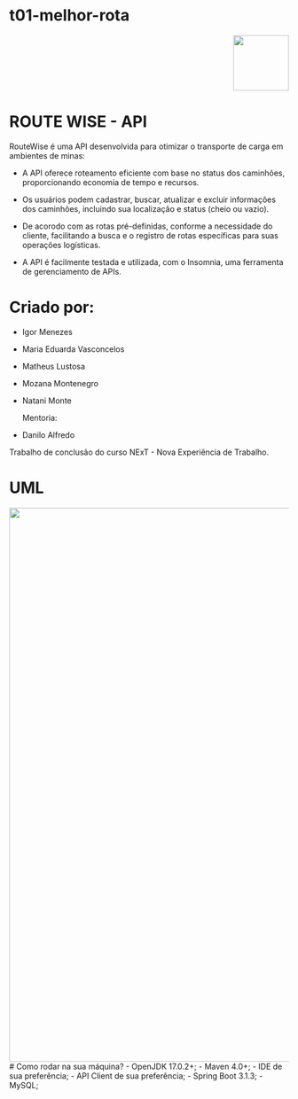 # t01-melhor-rota

<div align="right">
<img src="https://github.com/NExT-2023-1/t01-melhor-rota/assets/108696459/af11489e-c174-47ec-8a5b-259eb248e0f1" width="100px"> 
</div>

# ROUTE WISE - API

RouteWise é uma API desenvolvida para otimizar o transporte de carga em ambientes de minas:

- A API oferece roteamento eficiente com base no status dos caminhões, proporcionando economia de tempo e recursos.

- Os usuários podem cadastrar, buscar, atualizar e excluir informações dos caminhões, incluindo sua localização e status (cheio ou vazio).

- De acorodo com as rotas pré-definidas, conforme a necessidade do cliente, facilitando a busca e o registro de rotas específicas para suas operações logísticas.

- A API é facilmente testada e utilizada, com o Insomnia, uma ferramenta de gerenciamento de APIs.

# Criado por:
- Igor Menezes
- Maria Eduarda Vasconcelos
- Matheus Lustosa
- Mozana Montenegro
- Natani Monte

  Mentoria:
- Danilo Alfredo
  
Trabalho de conclusão do curso NExT - Nova Experiência de Trabalho.
# UML
<div align="center">
<img src="https://github.com/NExT-2023-1/t01-melhor-rota/assets/108696459/042db0fb-9587-4b7d-b4c0-545384d8e540" width="1000px"> 
</div>
# Como rodar na sua máquina?
- OpenJDK 17.0.2+;
- Maven 4.0+;
- IDE de sua preferência;
- API Client de sua preferência;
- Spring Boot 3.1.3;
- MySQL;
